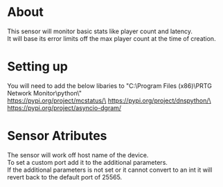 # About
This sensor will monitor basic stats like player count and latency.\
It will base its error limits off the max player count at the time of creation.

# Setting up
You will need to add the below libaries to "C:\Program Files (x86)\PRTG Network Monitor\python\\"\
https://pypi.org/project/mcstatus/\
https://pypi.org/project/dnspython/\
https://pypi.org/project/asyncio-dgram/

# Sensor Atributes
The sensor will work off host name of the device.\
To set a custom port add it to the additional parameters.\
If the additional parameters is not set or it cannot convert to an int it will revert back to the default port of 25565.
